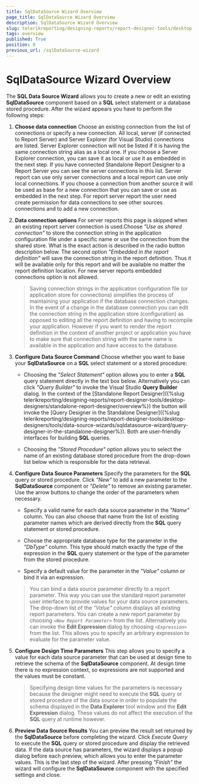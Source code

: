 ```yaml
---
title: SqlDataSource Wizard Overview
page_title: SqlDataSource Wizard Overview
description: SqlDataSource Wizard Overview
slug: telerikreporting/designing-reports/report-designer-tools/desktop-designers/tools/data-source-wizards/sqldatasource-wizard/overview
tags: overview
published: True
position: 0
previous_url: /sqlDataSource-wizard
---
```


# SqlDataSource Wizard Overview

The __SQL Data Source Wizard__ allows you to create a new or edit an existing __SqlDataSource__ component based on a __SQL__ select statement or a database stored procedure. After the wizard appears you have to perform the following steps: 

1. __Choose data connection__ Choose an existing connection from the list of connections or specify a new connection. All local, server (if connected to Report Server) and Server Explorer (for Visual Studio) connections are listed. Server Explorer connection will not be listed if it is having the same connection string alias as a local one. If you choose a Server Explorer connection, you can save it as local or use it as embedded in the next step. If you have connected Standalone Report Designer to a Report Server you can see the server connections in this list. Server report can use only server connections and a local report can use only local connections. If you choose a connection from another source it will be used as base for a new connection that you can save or use as embedded in the next step. For report server report the user need create permission for data connections to see other sources connections and to add a new connection. 

1. __Data connection options__ For server reports this page is skipped when an existing report server connection is used.Choose *"Use as shared connection"* to store the connection string in the application configuration file under a specific name or use the connection from the shared store. What is the exact action is described in the radio button description below. The second option *"Embedded in the report definition"* will save the connection string in the report definition. Thus it will be available only for this report and will be available no matter the report definition location. For new server reports embedded connections option is not allowed. 

   >Saving connection strings in the application configuration file (or application store for connections) simplifies the process of maintaining your application if the database connection changes. In the event of a change in the database connection you can edit the connection string in the application store (configuration) as opposed to editing all the report definition and having to recompile your application. However if you want to render the report definition in the context of another project or application you have to make sure that connection string with the same name is available in the application and have access to the database. 

1. __Configure Data Source Command__ Choose whether you want to base your __SqlDataSource__ on a __SQL__ select statement or a stored procedure: 

   + Choosing the *"Select Statement"* option allows you to enter a __SQL__ query statement directly in the text box below. Alternatively you can click *"Query Builder"* to invoke the Visual Studio __Query Builder__ dialog. In the context of the [Standalone Report Designer]({%slug telerikreporting/designing-reports/report-designer-tools/desktop-designers/standalone-report-designer/overview%}) the button will invoke the [Query Designer in the Standalone Designer]({%slug telerikreporting/designing-reports/report-designer-tools/desktop-designers/tools/data-source-wizards/sqldatasource-wizard/query-designer-in-the-standalone-designer%}). Both are user-friendly interfaces for building __SQL__ queries. 

   + Choosing the *"Stored Procedure"* option allows you to select the name of an existing database stored procedure from the drop-down list below which is responsible for the data retrieval. 

1. __Configure Data Source Parameters__ Specify the parameters for the __SQL__ query or stored procedure. Click *"New"* to add a new parameter to the __SqlDataSource__ component or *"Delete"* to remove an existing parameter. Use the arrow buttons to change the order of the parameters when necessary. 

   + Specify a valid name for each data source parameter in the *"Name"* column. You can also choose that name from the list of existing parameter names which are derived directly from the __SQL__ query statement or stored procedure. 

   + Choose the appropriate database type for the parameter in the *"DbType"* column. This type should match exactly the type of the expression in the __SQL__ query statement or the type of the parameter from the stored procedure. 

   + Specify a default value for the parameter in the *"Value"* column or bind it via an expression. 

   >You can bind a data source parameter directly to a report parameter. This way you can use the standard report parameter user interface to provide values for your data source parameters. The drop-down list of the *"Value"* column displays all existing report parameters. You can create a new report parameter by choosing *```<New Report Parameter>```* from the list. Alternatively you can invoke the  __Edit Expression__ dialog by choosing                 *```<Expression>```* from the list. This allows you to specify an arbitrary expression to evaluate for the parameter value. 

1. __Configure Design Time Parameters__ This step allows you to specify a value for each data source parameter that can be used at design time to retrieve the schema of the __SqlDataSource__ component. At design time there is no expression context, so expressions are not supported and the values must be constant. 

   >Specifying design time values for the parameters is necessary because the designer might need to execute the __SQL__ query or stored procedure of the data source in order to populate the schema displayed in the __Data Explorer__ tool window and the __Edit Expression__ dialog. These values do not affect the execution of the __SQL__ query at runtime however. 

1. __Preview Data Source Results__ You can preview the result set returned by the __SqlDataSource__ before completing the wizard. Click *Execute Query* to execute the __SQL__ query or stored procedure and display the retrieved data. If the data source has parameters, the wizard displays a popup dialog before each preview, which allows you to enter the parameter values. This is the last step of the wizard. After pressing *"Finish"* the wizard will configure the __SqlDataSource__ component with the specified settings and close.

